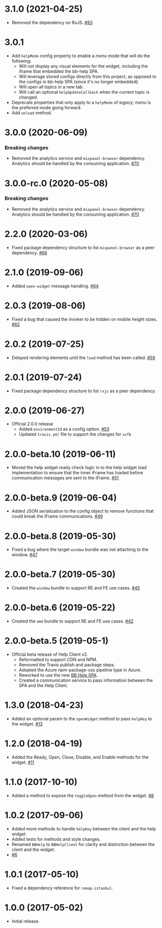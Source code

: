 # 3.1.0 (2021-04-25)
- Removed the dependency on RxJS. [#83](https://github.com/blackbaud/help-client/pull/83)

# 3.0.1

- Add `helpMode` config property to enable a _menu_ mode that will do the following:
  - Will _not_ display any visual elements for the widget, including the iframe that embedded the bb-help SPA.
  - Will leverage stored configs directly from this project, as opposed to the configs in bb-help SPA (since it's no longer embedded).
  - Will open all topics in a new tab.
  - Will call an optional `helpUpdateCallback` when the current topic is changed.
- Deprecate properties that only apply to a `helpMode` of _legacy_; _menu_ is the preferred mode going forward.
- Add `unload` method.

# 3.0.0 (2020-06-09)

### Breaking changes

- Removed the analytics service and `mixpanel-browser` dependency. Analytics should be handled by the consuming application. [#70](https://github.com/blackbaud/help-client/pull/70)

# 3.0.0-rc.0 (2020-05-08)

### Breaking changes

- Removed the analytics service and `mixpanel-browser` dependency. Analytics should be handled by the consuming application. [#70](https://github.com/blackbaud/help-client/pull/70)

# 2.2.0 (2020-03-06)
- Fixed package dependency structure to list `mixpanel-browser` as a peer dependency. [#68](https://github.com/blackbaud/help-client/pull/68)

# 2.1.0 (2019-09-06)

- Added `open-widget` message handling. [#64](https://github.com/blackbaud/help-client/pull/64)

# 2.0.3 (2019-08-06)

- Fixed a bug that caused the invoker to be hidden on mobile height sizes. [#62](https://github.com/blackbaud/help-client/pull/62)

# 2.0.2 (2019-07-25)

- Delayed rendering elements until the `load` method has been called. [#59](https://github.com/blackbaud/help-client/pull/59)

# 2.0.1 (2019-07-24)

- Fixed package dependency structure to list `rxjs` as a peer dependency.

# 2.0.0 (2019-06-27)

- Official 2.0.0 release
  - Added `environmentId` as a config option. [#53](https://github.com/blackbaud/help-client/pull/53)
  - Updated `travis.yml` file to support the changes for `xvfb`

# 2.0.0-beta.10 (2019-06-11)

- Moved the help widget ready check logic in to the help widget load implementation to ensure that the inner iFrame has loaded before communication messages are sent to the iFrame. [#51](https://github.com/blackbaud/help-client/pull/51)

# 2.0.0-beta.9 (2019-06-04)

- Added JSON serialization to the config object to remove functions that could break the iFrame communications. [#49](https://github.com/blackbaud/help-client/pull/49)

# 2.0.0-beta.8 (2019-05-30)

- Fixed a bug where the target `window` bundle was not attaching to the window. [#47](https://github.com/blackbaud/help-client/pull/47)

# 2.0.0-beta.7 (2019-05-30)

- Created the `window` bundle to support RE and FE use cases. [#45](https://github.com/blackbaud/help-client/pull/45)

# 2.0.0-beta.6 (2019-05-22)

- Created the `amd` bundle to support RE and FE use cases. [#42](https://github.com/blackbaud/help-client/pull/42)

# 2.0.0-beta.5 (2019-05-1)

- Official beta release of Help Client v2.
  - Reformatted to support CDN and NPM.
  - Removed the Travis publish and package steps.
  - Adopted the Azure npm-package-oss pipeline type in Azure.
  - Reworked to use the new [BB Help SPA](https://host.nxt.blackbaud.com/bb-help/).
  - Created a communication service to pass information between the SPA and the Help Client.

# 1.3.0 (2018-04-23)

- Added an optional param to the `openWidget` method to pass `helpKey` to the widget. [#13](https://github.com/blackbaud/help-client/pull/13)

# 1.2.0 (2018-04-19)

- Added the Ready, Open, Close, Disable, and Enable methods for the widget. [#11](https://github.com/blackbaud/help-client/pull/11)

# 1.1.0 (2017-10-10)

- Added a method to expose the `toggleOpen` method from the widget. [#8](https://github.com/blackbaud/help-client/pull/8)

# 1.0.2 (2017-09-06)

- Added more methods to handle `helpKey` between the client and the help widget.
- Added tests for methods and style changes.
- Renamed `BBHelp` to `BBHelpClient` for clarity and distinction between the client and the widget.
- [#6](https://github.com/blackbaud/help-client/pull/6)

# 1.0.1 (2017-05-10)

- Fixed a dependency reference for `remap-istanbul`.

# 1.0.0 (2017-05-02)

- Initial release.
